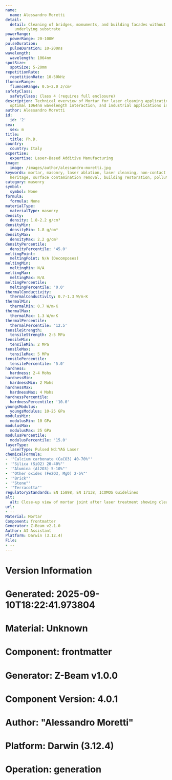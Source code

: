 ```yaml
---
name:
  name: Alessandro Moretti
detail:
  detail: Cleaning of bridges, monuments, and building facades without damaging the
    underlying substrate
powerRange:
  powerRange: 20-100W
pulseDuration:
  pulseDuration: 10-200ns
wavelength:
  wavelength: 1064nm
spotSize:
  spotSize: 5-20mm
repetitionRate:
  repetitionRate: 10-50kHz
fluenceRange:
  fluenceRange: 0.5–2.0 J/cm²
safetyClass:
  safetyClass: Class 4 (requires full enclosure)
description: Technical overview of Mortar for laser cleaning applications, including
  optimal 1064nm wavelength interaction, and industrial applications in surface restoration.
author: Alessandro Moretti
id:
  id: '2'
sex:
  sex: m
title:
  title: Ph.D.
country:
  country: Italy
expertise:
  expertise: Laser-Based Additive Manufacturing
image:
  image: /images/author/alessandro-moretti.jpg
keywords: mortar, masonry, laser ablation, laser cleaning, non-contact cleaning, cultural
  heritage, surface contamination removal, building restoration, pollution crust removal
category: masonry
symbol:
  symbol: None
formula:
  formula: None
materialType:
  materialType: masonry
density:
  density: 1.8-2.2 g/cm³
densityMin:
  densityMin: 1.8 g/cm³
densityMax:
  densityMax: 2.2 g/cm³
densityPercentile:
  densityPercentile: '45.0'
meltingPoint:
  meltingPoint: N/A (Decomposes)
meltingMin:
  meltingMin: N/A
meltingMax:
  meltingMax: N/A
meltingPercentile:
  meltingPercentile: '0.0'
thermalConductivity:
  thermalConductivity: 0.7-1.3 W/m·K
thermalMin:
  thermalMin: 0.7 W/m·K
thermalMax:
  thermalMax: 1.3 W/m·K
thermalPercentile:
  thermalPercentile: '12.5'
tensileStrength:
  tensileStrength: 2-5 MPa
tensileMin:
  tensileMin: 2 MPa
tensileMax:
  tensileMax: 5 MPa
tensilePercentile:
  tensilePercentile: '5.0'
hardness:
  hardness: 2-4 Mohs
hardnessMin:
  hardnessMin: 2 Mohs
hardnessMax:
  hardnessMax: 4 Mohs
hardnessPercentile:
  hardnessPercentile: '10.0'
youngsModulus:
  youngsModulus: 10-25 GPa
modulusMin:
  modulusMin: 10 GPa
modulusMax:
  modulusMax: 25 GPa
modulusPercentile:
  modulusPercentile: '15.0'
laserType:
  laserType: Pulsed Nd:YAG Laser
chemicalFormula:
- '"Calcium carbonate (CaCO3) 40-70%"'
- '"Silica (SiO2) 20-40%"'
- '"Alumina (Al2O3) 5-10%"'
- '"Other oxides (Fe2O3, MgO) 2-5%"'
- '"Brick"'
- '"Stone"'
- '"Terracotta"'
regulatoryStandards: EN 15898, EN 17138, ICOMOS Guidelines
alt:
  alt: Close-up view of mortar joint after laser treatment showing clean surface profile
url:
- --
Material: Mortar
Component: frontmatter
Generator: Z-Beam v2.1.0
Author: AI Assistant
Platform: Darwin (3.12.4)
File:
- --
---
```


# Version Information
# Generated: 2025-09-10T18:22:41.973804
# Material: Unknown
# Component: frontmatter
# Generator: Z-Beam v1.0.0
# Component Version: 4.0.1
# Author: "Alessandro Moretti"
# Platform: Darwin (3.12.4)
# Operation: generation
